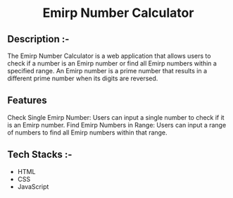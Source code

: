 # <p align="center">Emirp Number Calculator</p>

## Description :-

The Emirp Number Calculator is a web application that allows users to check if a number is an Emirp number or find all Emirp numbers within a specified range. An Emirp number is a prime number that results in a different prime number when its digits are reversed.

## Features
Check Single Emirp Number: Users can input a single number to check if it is an Emirp number.
Find Emirp Numbers in Range: Users can input a range of numbers to find all Emirp numbers within that range.

## Tech Stacks :-

- HTML
- CSS
- JavaScript


